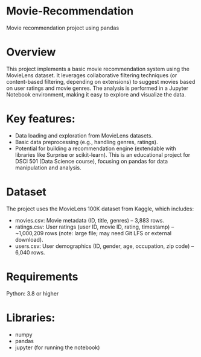 # Movie-Recommendation
Movie recommendation project using pandas
# Overview
This project implements a basic movie recommendation system using the MovieLens dataset. It leverages collaborative filtering techniques (or content-based filtering, depending on extensions) to suggest movies based on user ratings and movie genres. The analysis is performed in a Jupyter Notebook environment, making it easy to explore and visualize the data.

# Key features:
- Data loading and exploration from MovieLens datasets.
- Basic data preprocessing (e.g., handling genres, ratings).
- Potential for building a recommendation engine (extendable with libraries like Surprise or scikit-learn).
This is an educational project for DSCI 501 (Data Science course), focusing on pandas for data manipulation and analysis.

# Dataset
The project uses the MovieLens 100K dataset from Kaggle, which includes:

- movies.csv: Movie metadata (ID, title, genres) – 3,883 rows.
- ratings.csv: User ratings (user ID, movie ID, rating, timestamp) – ~1,000,209 rows (note: large file; may need Git LFS or external download).
- users.csv: User demographics (ID, gender, age, occupation, zip code) – 6,040 rows.

# Requirements
Python: 3.8 or higher

# Libraries:
- numpy
- pandas
- jupyter (for running the notebook)
